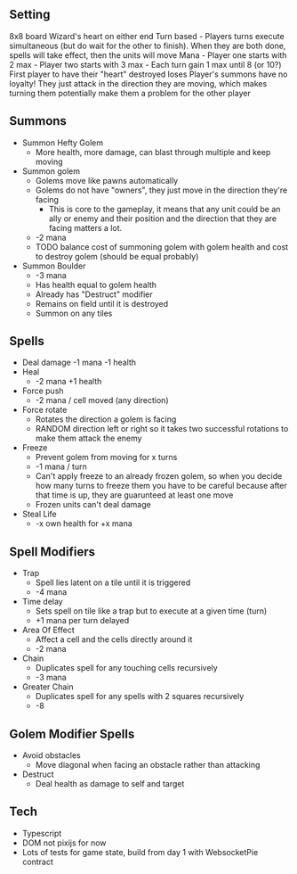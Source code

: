 ## Setting
8x8 board
Wizard's heart on either end
Turn based
    - Players turns execute simultaneous (but do wait for the other to finish).  When they are both done, spells will take effect, then the units will move
Mana
    - Player one starts with 2 max
    - Player two starts with 3 max
    - Each turn gain 1 max until 8 (or 10?)
First player to have their "heart" destroyed loses
Player's summons have no loyalty!  They just attack in the direction they are moving, which makes turning them potentially make them a problem for the other player


## Summons 
- Summon Hefty Golem
    - More health, more damage, can blast through multiple and keep moving
- Summon golem
    - Golems move like pawns automatically
    - Golems do not have "owners", they just move in the direction they're facing
        - This is core to the gameplay, it means that any unit could be an ally or enemy and their position and the direction that they are facing matters a lot.
    - -2 mana
    - TODO balance cost of summoning golem with golem health and cost to destroy golem (should be equal probably)
- Summon Boulder
    - -3 mana
    - Has health equal to golem health
    - Already has "Destruct" modifier
    - Remains on field until it is destroyed
    - Summon on any tiles

## Spells
- Deal damage -1 mana -1 health 
- Heal 
    - -2 mana +1 health
- Force push 
    - -2 mana / cell moved (any direction)
- Force rotate
    - Rotates the direction a golem is facing
    - RANDOM direction left or right so it takes two successful rotations to make them attack the enemy
- Freeze
    - Prevent golem from moving for x turns
    - -1 mana / turn
    - Can't apply freeze to an already frozen golem, so when you decide how many turns to freeze them you have to be careful because after that time is up, they are guarunteed at least one move
    - Frozen units can't deal damage
- Steal Life
    - -x own health for +x mana

## Spell Modifiers
- Trap
    - Spell lies latent on a tile until it is triggered
    - -4 mana
- Time delay
    - Sets spell on tile like a trap but to execute at a given time (turn)
    - +1 mana per turn delayed
- Area Of Effect
    - Affect a cell and the cells directly around it
    - -2 mana
- Chain 
    - Duplicates spell for any touching cells recursively
    - -3 mana
- Greater Chain 
    - Duplicates spell for any spells with 2 squares recursively
    - -8

## Golem Modifier Spells
- Avoid obstacles 
    - Move diagonal when facing an obstacle rather than attacking
- Destruct
    - Deal health as damage to self and target

## Tech
- Typescript
- DOM not pixijs for now
- Lots of tests for game state, build from day 1 with WebsocketPie contract